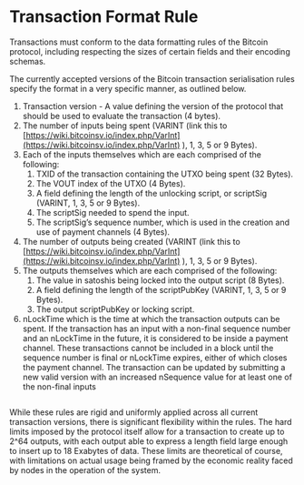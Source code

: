 # Transaction Format Rule

Transactions must conform to the data formatting rules of the Bitcoin protocol, including respecting the sizes of certain fields and their encoding schemas.

The currently accepted versions of the Bitcoin transaction serialisation rules specify the format in a very specific manner, as outlined below.

1. Transaction version - A value defining the version of the protocol that should be used to evaluate the transaction (4 bytes).
2. The number of inputs being spent (VARINT (link this to [https://wiki.bitcoinsv.io/index.php/VarInt](https://wiki.bitcoinsv.io/index.php/VarInt) ), 1, 3, 5 or 9 Bytes).
3. Each of the inputs themselves which are each comprised of the following:
   1. TXID of the transaction containing the UTXO being spent (32 Bytes).
   2. The VOUT index of the UTXO (4 Bytes).
   3. A field defining the length of the unlocking script, or scriptSig (VARINT, 1, 3, 5 or 9 Bytes).
   4. The scriptSig needed to spend the input.
   5. The scriptSig’s sequence number, which is used in the creation and use of payment channels (4 Bytes).
4. The number of outputs being created (VARINT (link this to [https://wiki.bitcoinsv.io/index.php/VarInt](https://wiki.bitcoinsv.io/index.php/VarInt) ), 1, 3, 5 or 9 Bytes).
5. The outputs themselves which are each comprised of the following:
   1. The value in satoshis being locked into the output script (8 Bytes).
   2. A field defining the length of the scriptPubKey (VARINT, 1, 3, 5 or 9 Bytes).
   3. The output scriptPubKey or locking script.
6. nLockTime which is the time at which the transaction outputs can be spent. If the transaction has an input with a non-final sequence number and an nLockTime in the future, it is considered to be inside a payment channel. These transactions cannot be included in a block until the sequence number is final or nLockTime expires, either of which closes the payment channel. The transaction can be updated by submitting a new valid version with an increased nSequence value for at least one of the non-final inputs

<figure><img src="../../.gitbook/assets/CHAPTER 2 GIF 9.gif" alt=""><figcaption></figcaption></figure>

While these rules are rigid and uniformly applied across all current transaction versions, there is significant flexibility within the rules. The hard limits imposed by the protocol itself allow for a transaction to create up to 2^64 outputs, with each output able to express a length field large enough to insert up to 18 Exabytes of data. These limits are theoretical of course, with limitations on actual usage being framed by the economic reality faced by nodes in the operation of the system.
